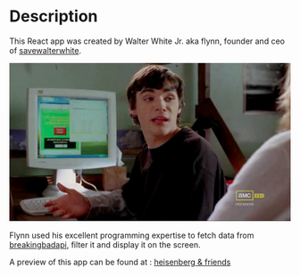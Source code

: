 # Description

This React app was created by Walter White Jr. aka flynn, founder and ceo of [savewalterwhite](http://www.savewalterwhite.com/).

![flynn the programmer](./src/img/flynn.jpg)

Flynn used his excellent programming expertise to fetch data from [breakingbadapi](https://www.breakingbadapi.com/), filter it and display it on the screen.

A preview of this app can be found at : [heisenberg & friends](https://heisenberg-and-friends.herokuapp.com)
